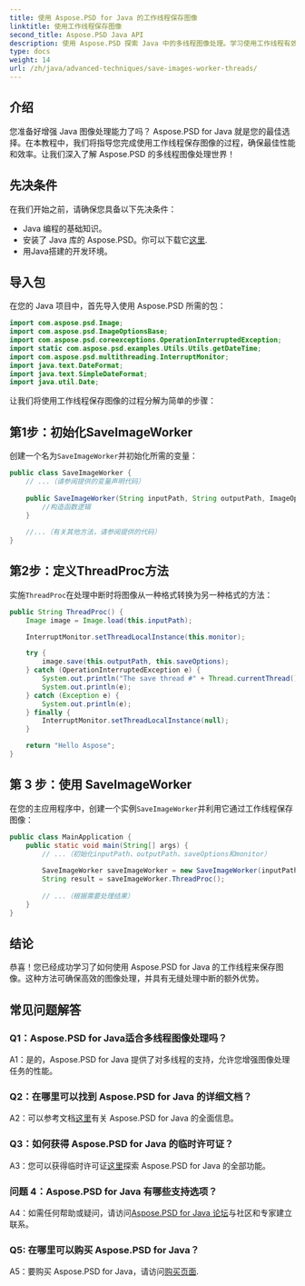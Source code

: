 ```yaml
---
title: 使用 Aspose.PSD for Java 的工作线程保存图像
linktitle: 使用工作线程保存图像
second_title: Aspose.PSD Java API
description: 使用 Aspose.PSD 探索 Java 中的多线程图像处理。学习使用工作线程有效地保存图像。
type: docs
weight: 14
url: /zh/java/advanced-techniques/save-images-worker-threads/
---
```

## 介绍

您准备好增强 Java 图像处理能力了吗？ Aspose.PSD for Java 就是您的最佳选择。在本教程中，我们将指导您完成使用工作线程保存图像的过程，确保最佳性能和效率。让我们深入了解 Aspose.PSD 的多线程图像处理世界！

## 先决条件

在我们开始之前，请确保您具备以下先决条件：

- Java 编程的基础知识。
- 安装了 Java 库的 Aspose.PSD。你可以下载它[这里](https://releases.aspose.com/psd/java/).
- 用Java搭建的开发环境。

## 导入包

在您的 Java 项目中，首先导入使用 Aspose.PSD 所需的包：

```java
import com.aspose.psd.Image;
import com.aspose.psd.ImageOptionsBase;
import com.aspose.psd.coreexceptions.OperationInterruptedException;
import static com.aspose.psd.examples.Utils.Utils.getDateTime;
import com.aspose.psd.multithreading.InterruptMonitor;
import java.text.DateFormat;
import java.text.SimpleDateFormat;
import java.util.Date;
```

让我们将使用工作线程保存图像的过程分解为简单的步骤：

## 第1步：初始化SaveImageWorker

创建一个名为`SaveImageWorker`并初始化所需的变量：

```java
public class SaveImageWorker {
    // ...（请参阅提供的变量声明代码）
    
    public SaveImageWorker(String inputPath, String outputPath, ImageOptionsBase saveOptions, InterruptMonitor monitor) {
        //构造函数逻辑
    }
    
    //...（有关其他方法，请参阅提供的代码）
}
```

## 第2步：定义ThreadProc方法

实施`ThreadProc`在处理中断时将图像从一种格式转换为另一种格式的方法：

```java
public String ThreadProc() {
    Image image = Image.load(this.inputPath);

    InterruptMonitor.setThreadLocalInstance(this.monitor);

    try {
        image.save(this.outputPath, this.saveOptions);
    } catch (OperationInterruptedException e) {
        System.out.println("The save thread #" + Thread.currentThread().getId() + " finishes at " + getDateTime().toString());
        System.out.println(e);
    } catch (Exception e) {
        System.out.println(e);
    } finally {
        InterruptMonitor.setThreadLocalInstance(null);
    }

    return "Hello Aspose";
}
```

## 第 3 步：使用 SaveImageWorker

在您的主应用程序中，创建一个实例`SaveImageWorker`并利用它通过工作线程保存图像：

```java
public class MainApplication {
    public static void main(String[] args) {
        // ...（初始化inputPath、outputPath、saveOptions和monitor）
        
        SaveImageWorker saveImageWorker = new SaveImageWorker(inputPath, outputPath, saveOptions, monitor);
        String result = saveImageWorker.ThreadProc();
        
        // ...（根据需要处理结果）
    }
}
```

## 结论

恭喜！您已经成功学习了如何使用 Aspose.PSD for Java 的工作线程来保存图像。这种方法可确保高效的图像处理，并具有无缝处理中断的额外优势。

## 常见问题解答

### Q1：Aspose.PSD for Java适合多线程图像处理吗？

A1：是的，Aspose.PSD for Java 提供了对多线程的支持，允许您增强图像处理任务的性能。

### Q2：在哪里可以找到 Aspose.PSD for Java 的详细文档？

 A2：可以参考文档[这里](https://reference.aspose.com/psd/java/)有关 Aspose.PSD for Java 的全面信息。

### Q3：如何获得 Aspose.PSD for Java 的临时许可证？

 A3：您可以获得临时许可证[这里](https://purchase.aspose.com/temporary-license/)探索 Aspose.PSD for Java 的全部功能。

### 问题 4：Aspose.PSD for Java 有哪些支持选项？

 A4：如需任何帮助或疑问，请访问[Aspose.PSD for Java 论坛](https://forum.aspose.com/c/psd/34)与社区和专家建立联系。

### Q5: 在哪里可以购买 Aspose.PSD for Java？

 A5：要购买 Aspose.PSD for Java，请访问[购买页面](https://purchase.aspose.com/buy).